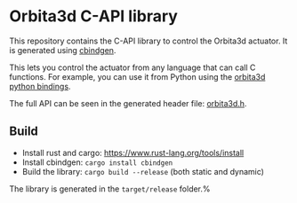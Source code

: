 # Orbita3d C-API library

This repository contains the C-API library to control the Orbita3d actuator. It is generated using [cbindgen](https://github.com/mozilla/cbindgen).

This lets you control the actuator from any language that can call C functions. For example, you can use it from Python using the [orbita3d python bindings](./python/README.md).

The full API can be seen in the generated header file: [orbita3d.h](./orbita3d.h).

## Build

* Install rust and cargo: https://www.rust-lang.org/tools/install
* Install cbindgen: ```cargo install cbindgen```
* Build the library: ```cargo build --release``` (both static and dynamic)

The library is generated in the `target/release` folder.%
